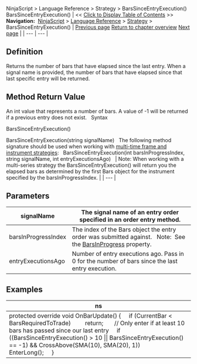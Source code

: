 ﻿
NinjaScript \> Language Reference \> Strategy \> BarsSinceEntryExecution()
BarsSinceEntryExecution()
| \<\< [Click to Display Table of Contents](barssinceentryexecution.md) \>\> **Navigation:**     [NinjaScript](ninjascript.md) \> [Language Reference](language_reference_wip.md) \> [Strategy](strategy.md) \> BarsSinceEntryExecution() | [Previous page](barsrequiredtotrade.md) [Return to chapter overview](strategy.md) [Next page](barssinceexitexecution.md) |
| --- | --- |
## Definition
Returns the number of bars that have elapsed since the last entry. When a signal name is provided, the number of bars that have elapsed since that last specific entry will be returned.
## 
## Method Return Value
An int value that represents a number of bars. A value of \-1 will be returned if a previous entry does not exist.
 
Syntax  

BarsSinceEntryExecution()  

BarsSinceEntryExecution(string signalName)
 
The following method signature should be used when working with [multi\-time frame and instrument strategies](multi-time_frame__instruments.md):
 
BarsSinceEntryExecution(int barsInProgressIndex, string signalName, int entryExecutionsAgo)
 
| Note: When working with a multi\-series strategy the BarsSinceEntryExecution() will return you the elapsed bars as determined by the first Bars object for the instrument specified by the barsInProgressIndex. |
| --- |

## Parameters
| signalName | The signal name of an entry order specified in an order entry method. |
| --- | --- |
| barsInProgressIndex | The index of the Bars object the entry order was submitted against.    Note:  See the [BarsInProgress](barsinprogress.md) property. |
| entryExecutionsAgo | Number of entry executions ago. Pass in 0 for the number of bars since the last entry execution. |

## Examples
| ns |
| --- |
| protected override void OnBarUpdate() {      if (CurrentBar \< BarsRequiredToTrade)           return;         // Only enter if at least 10 bars has passed since our last entry      if ((BarsSinceEntryExecution() \> 10 \|\| BarsSinceEntryExecution() \=\= \-1) \&\& CrossAbove(SMA(10), SMA(20), 1))          EnterLong();      } |

